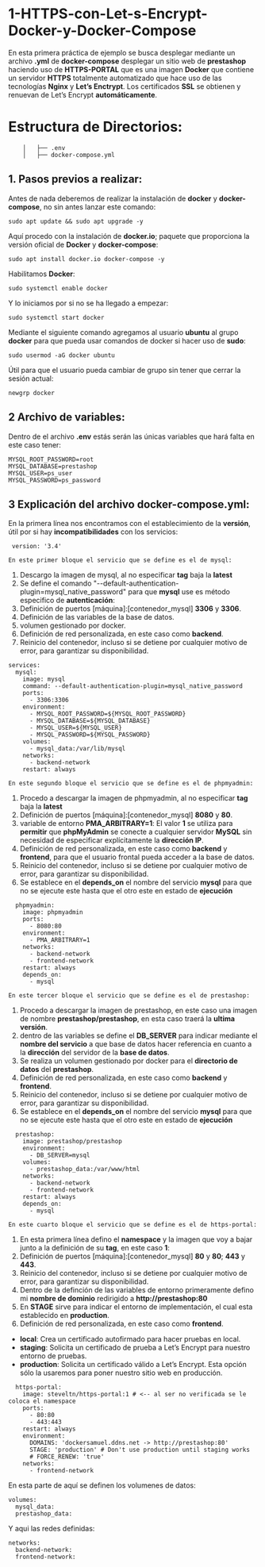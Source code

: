 # 1-HTTPS-con-Let-s-Encrypt-Docker-y-Docker-Compose

En esta primera práctica de ejemplo se busca desplegar mediante un archivo **.yml** de **docker-compose** desplegar un sitio web de **prestashop** haciendo uso de **HTTPS-PORTAL** que es una imagen **Docker** que contiene un servidor **HTTPS** totalmente automatizado que hace uso de las tecnologías **Nginx** y **Let’s Enctrypt**. Los certificados **SSL** se obtienen y renuevan de Let’s Encrypt **automáticamente**.

 # Estructura de Directorios:

```
    │   ├── .env
    │   ├── docker-compose.yml

```

## 1. Pasos previos a realizar:

Antes de nada deberemos de realizar la instalación de **docker** y **docker-compose**, no sin antes lanzar este comando:

```
sudo apt update && sudo apt upgrade -y
```
Aquí procedo con la instalación de **docker.io**; paquete que proporciona la versión oficial de **Docker** y **docker-compose**:

```
sudo apt install docker.io docker-compose -y
```
Habilitamos **Docker**:
```
sudo systemctl enable docker
```
Y lo iniciamos por si no se ha llegado a empezar:

```
sudo systemctl start docker
```
Mediante el siguiente comando agregamos al usuario **ubuntu** al grupo **docker** para que pueda usar comandos de docker si hacer uso de **sudo**:

```
sudo usermod -aG docker ubuntu
```
Útil para que el usuario pueda cambiar de grupo sin tener que cerrar la sesión actual:

```
newgrp docker
```
 ## 2 Archivo de variables:

 Dentro de el archivo **.env** estás serán las únicas variables que hará falta en este caso tener:
 
```
MYSQL_ROOT_PASSWORD=root
MYSQL_DATABASE=prestashop
MYSQL_USER=ps_user
MYSQL_PASSWORD=ps_password
```
 ## 3 Explicación del archivo docker-compose.yml:

En la primera línea nos encontramos con el establecimiento de la **versión**, útil por si hay **incompatibilidades** con los servicios:

```
 version: '3.4'
```
`En este primer bloque el servicio que se define es el de mysql:`

1. Descargo la imagen de mysql, al no especificar **tag** baja la **latest**
2. Se define el comando "--default-authentication-plugin=mysql_native_password" para que **mysql** use es método especifico de **autenticación**:
3. Definición de puertos [máquina]:[contenedor_mysql] **3306** y **3306**.
4. Definición de las variables de la base de datos.
5. volumen gestionado por docker.
6. Definición de red personalizada, en este caso como **backend**.
7. Reinicio del contenedor, incluso si se detiene por cualquier motivo de error, para garantizar su disponibilidad.
   
```
services:
  mysql:
    image: mysql
    command: --default-authentication-plugin=mysql_native_password
    ports: 
      - 3306:3306
    environment: 
      - MYSQL_ROOT_PASSWORD=${MYSQL_ROOT_PASSWORD}
      - MYSQL_DATABASE=${MYSQL_DATABASE}
      - MYSQL_USER=${MYSQL_USER}
      - MYSQL_PASSWORD=${MYSQL_PASSWORD}
    volumes: 
      - mysql_data:/var/lib/mysql
    networks: 
      - backend-network
    restart: always
```
`En este segundo bloque el servicio que se define es el de phpmyadmin:`

1. Procedo a descargar la imagen de phpmyadmin, al no especificar **tag** baja la **latest**
2. Definición de puertos [máquina]:[contenedor_mysql] **8080** y **80**.
3. variable de entorno **PMA_ARBITRARY=1**: El valor **1** se utiliza para **permitir** que **phpMyAdmin** se conecte a cualquier servidor **MySQL** sin necesidad de especificar explícitamente la **dirección IP**.
4. Definición de red personalizada, en este caso como **backend** y **frontend**, para que el usuario frontal pueda acceder a la base de datos.
5. Reinicio del contenedor, incluso si se detiene por cualquier motivo de error, para garantizar su disponibilidad.
6. Se establece en el **depends_on** el nombre del servicio **mysql** para que no se ejecute este hasta que el otro este en estado de **ejecución**

```
  phpmyadmin:
    image: phpmyadmin
    ports:
      - 8080:80
    environment: 
      - PMA_ARBITRARY=1
    networks: 
      - backend-network
      - frontend-network
    restart: always
    depends_on: 
      - mysql
```
`En este tercer bloque el servicio que se define es el de prestashop:`

1. Procedo a descargar la imagen de prestashop, en este caso una imagen de nombre **prestashop/prestashop**, en esta caso traerá la **ultima versión**.
2. dentro de las variables se define el **DB_SERVER** para indicar mediante el **nombre del servicio** a que base de datos hacer referencia en cuanto a la **dirección** del servidor de la **base de datos**.
3. Se realiza un volumen gestionado por docker para el **directorio de datos** del **prestashop**.
4. Definición de red personalizada, en este caso como **backend** y **frontend**.
5. Reinicio del contenedor, incluso si se detiene por cualquier motivo de error, para garantizar su disponibilidad.
6. Se establece en el **depends_on** el nombre del servicio **mysql** para que no se ejecute este hasta que el otro este en estado de **ejecución**

```
  prestashop:
    image: prestashop/prestashop
    environment: 
      - DB_SERVER=mysql
    volumes:
      - prestashop_data:/var/www/html
    networks: 
      - backend-network
      - frontend-network
    restart: always
    depends_on: 
      - mysql
```
`En este cuarto bloque el servicio que se define es el de https-portal:`

1. En esta primera línea defino el **namespace** y la imagen que voy a bajar junto a la definición de su **tag**, en este caso **1**:
2. Definición de puertos [máquina]:[contenedor_mysql] **80** y **80**; **443** y **443**.
3. Reinicio del contenedor, incluso si se detiene por cualquier motivo de error, para garantizar su disponibilidad.
4. Dentro de la definción de las variables de entorno primeramente defino mi **nombre de dominio** redirigido a **http://prestashop:80**
5. En **STAGE** sirve para indicar el entorno de implementación, el cual esta establecido en **production**.
6. Definición de red personalizada, en este caso como **frontend**.

- **local**: Crea un certificado autofirmado para hacer pruebas en local.
- **staging**: Solicita un certificado de prueba a Let’s Encrypt para nuestro entorno de pruebas.
- **production**: Solicita un certificado válido a Let’s Encrypt. Esta opción sólo la usaremos para poner nuestro sitio web en producción.
   
```
  https-portal:
    image: steveltn/https-portal:1 # <-- al ser no verificada se le coloca el namespace
    ports:
      - 80:80
      - 443:443
    restart: always
    environment:
      DOMAINS: 'dockersamuel.ddns.net -> http://prestashop:80'
      STAGE: 'production' # Don't use production until staging works
      # FORCE_RENEW: 'true'
    networks:
      - frontend-network
```

En esta parte de aquí se definen los volumenes de datos:

```
volumes:
  mysql_data:
  prestashop_data:
```

Y aqui las redes definidas:
```
networks: 
  backend-network:
  frontend-network:
```
